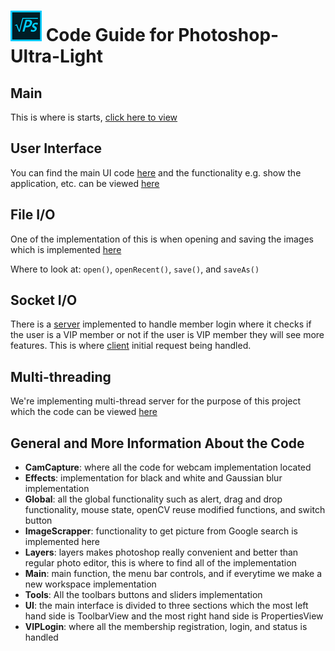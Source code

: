 # ![Logo](./images/logo.png) Code Guide for Photoshop-Ultra-Light

## Main
This is where is starts, [click here to view](./src/main/java/Main/Main.java)

## User Interface

You can find the main UI code [here](./src/main/resources/MainUI.fxml) and the functionality e.g. show the application, etc. can be viewed [here](./src/main/java/Main/Controller.java)

## File I/O

One of the implementation of this is when opening and saving the images which is implemented [here](./src/main/java/Main/Controller.java)

Where to look at: `open()`, `openRecent()`, `save()`, and `saveAs()`

## Socket I/O

There is a [server](./src/main/java/VIPLogin/Server.java) implemented to handle member login where it checks if the user is a VIP member or not
if the user is VIP member they will see more features. This is where [client](./src/main/java/VIPLogin/HandleAClient.java) 
initial request being handled.

## Multi-threading

We're implementing multi-thread server for the purpose of this project which the code can be viewed [here](./src/main/java/VIPLogin/Server.java)

## General and More Information About the Code

- **CamCapture**: where all the code for webcam implementation located
- **Effects**: implementation for black and white and Gaussian blur implementation
- **Global**: all the global functionality such as alert, drag and drop functionality, mouse state, openCV reuse modified functions, and switch button
- **ImageScrapper**: functionality to get picture from Google search is implemented here
- **Layers**: layers makes photoshop really convenient and better than regular photo editor, this is where to find all of the implementation
- **Main**: main function, the menu bar controls, and if everytime we make a new workspace implementation
- **Tools**: All the toolbars buttons and sliders implementation
- **UI**: the main interface is divided to three sections which the most left hand side is ToolbarView and the most right hand side is PropertiesView
- **VIPLogin**: where all the membership registration, login, and status is handled